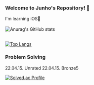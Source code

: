 ### Welcome to Junho's Repository! 👋


I'm learning iOS🍎
<br> </br>
![Anurag's GitHub stats](https://github-readme-stats.vercel.app/api?username=L-j-h-c&show_icons=true&theme=radical)
<br> </br>

[![Top Langs](https://github-readme-stats.vercel.app/api/top-langs/?username=L-j-h-c&layout=compact&count_private=true)](https://github.com/anuraghazra/github-readme-stats)

### Problem Solving
22.04.15. Unrated
22.04.15. Bronze5

[![Solved.ac Profile](http://mazassumnida.wtf/api/v2/generate_badge?boj=seolagir)](https://solved.ac/seolagir/)

<!--
**L-j-h-c/L-j-h-c** is a ✨ _special_ ✨ repository because its `README.md` (this file) appears on your GitHub profile.

Here are some ideas to get you started:

- 🔭 I’m currently working on ...
- 🌱 I’m currently learning ...
- 👯 I’m looking to collaborate on ...
- 🤔 I’m looking for help with ...
- 💬 Ask me about ...
- 📫 How to reach me: ...
- 😄 Pronouns: ...
- ⚡ Fun fact: ...
-->
